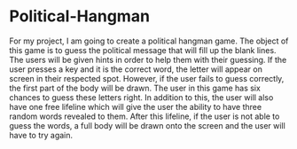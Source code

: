 # Political-Hangman

For my project, I am going to create a political hangman game. The object of this game is to guess the political message that will fill up
the blank lines. The users will be given hints in order to help them with their guessing. If the user presses a key and it is the
correct word, the letter will appear on screen in their respected spot. However, if the user fails to guess correctly, the first part of
the body will be drawn. The user in this game has six chances to guess these letters right. In addition to this, the user will also have 
one free lifeline which will give the user the ability to have three random words revealed to them. After this lifeline, if the user is 
not able to guess the words, a full body will be drawn onto the screen and the user will have to try again.

